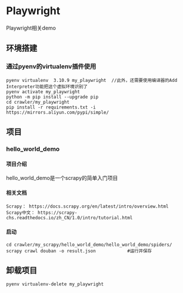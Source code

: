 # Playwright

Playwright相关demo 


## 环境搭建

### 通过pyenv的virtualenv插件使用

    pyenv virtualenv  3.10.9 my_playwright  //此外，还需要使用编译器的Add Interpreter功能把这个虚拟环境识别了
    pyenv activate my_playwright
    python -m pip install --upgrade pip
    cd crawler/my_playwright
    pip install -r requirements.txt -i https://mirrors.aliyun.com/pypi/simple/

## 项目

### hello_world_demo

#### 项目介绍

hello_world_demo是一个scrapy的简单入门项目

#### 相关文档

    Scrapy： https://docs.scrapy.org/en/latest/intro/overview.html
    Scrapy中文： https://scrapy-chs.readthedocs.io/zh_CN/1.0/intro/tutorial.html

#### 启动

    cd crawler/my_scrapy/hello_world_demo/hello_world_demo/spiders/
    scrapy crawl douban -o result.json            #运行并保存


## 卸载项目

    pyenv virtualenv-delete my_playwright
 

